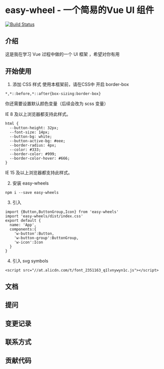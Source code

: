 # easy-wheel - 一个简易的Vue UI 组件

[![Build Status](https://www.travis-ci.org/breezewy/easy-wheels.svg?branch=main)](https://www.travis-ci.org/breezewy/easy-wheels)

## 介绍

这是我在学习 Vue 过程中做的一个 UI 框架 ，希望对你有用

## 开始使用

1. 添加 CSS 样式
使用本框架前，请在CSS中 开启 border-box

```
*,*::before,*::after{box-sizing:border-box}
```
你还需要设置默认颜色变量（后续会改为 scss 变量）

IE 8 及以上浏览器都支持此样式。

```
html {
  --button-height: 32px;
  --font-size: 14px;
  --button-bg: white;
  --button-active-bg: #eee;
  --border-radius: 4px;
  --color: #333;
  --border-color: #999;
  --border-color-hover: #666;
}
```

IE 15 及以上浏览器都支持此样式。

2. 安装 easy-wheels
```
npm i --save easy-wheels
```

3. 引入
```
import {Button,ButtonGroup,Icon} from 'easy-wheels'
import 'easy-wheels/dist/index.css'
export default {
  name: 'App',
  components:{
    'w-button':Button,
    'w-button-group':ButtonGroup,
    'w-icon':Icon
  }
}
```

4. 引入 svg symbols
```
<script src="//at.alicdn.com/t/font_2351163_q1lvnywyn1c.js"></script>
```
## 文档

## 提问

## 变更记录

## 联系方式

## 贡献代码


